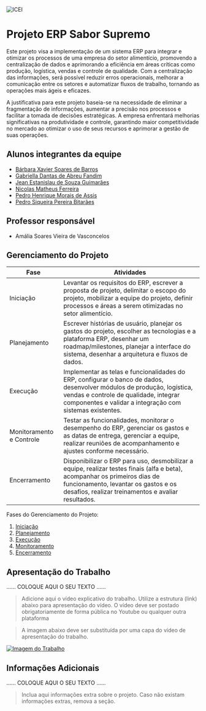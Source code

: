 ![ICEI](images/icei-pucminas.png)

# Projeto ERP Sabor Supremo


Este projeto visa a implementação de um sistema ERP para integrar e otimizar os processos de uma empresa do setor alimentício, promovendo a centralização de dados e aprimorando a eficiência em áreas críticas como produção, logística, vendas e controle de qualidade. Com a centralização das informações, será possível reduzir erros operacionais, melhorar a comunicação entre os setores e automatizar fluxos de trabalho, tornando as operações mais ágeis e eficazes.

A justificativa para este projeto baseia-se na necessidade de eliminar a fragmentação de informações, aumentar a precisão nos processos e facilitar a tomada de decisões estratégicas. A empresa enfrentará melhorias significativas na produtividade e controle, garantindo maior competitividade no mercado ao otimizar o uso de seus recursos e aprimorar a gestão de suas operações.


## Alunos integrantes da equipe

* [Bárbara Xavier Soares de Barros](https://github.com/barbara-xavier)
* [Gabriella Dantas de Abreu Fandim](https://github.com/gabriellaxdantas)
* [Jean Estanislau de Souza Guimarães](https://github.com/Estanislau-Jean)
* [Nicolas Matheus Ferreira](https://github.com/NicolasMatheusFerreira)
* [Pedro Henrique Morais de Assis](https://github.com/MoraisPedroo)
* [Pedro Siqueira Pereira Bitarães](https://github.com/pedrosiqueirapb)

## Professor responsável

* Amália Soares Vieira de Vasconcelos

## Gerenciamento do Projeto
| Fase                  | Atividades                                                                                                                                                                                   |
|-----------------------|----------------------------------------------------------------------------------------------------------------------------------------------------------------------------------------------|
| Iniciação             | Levantar os requisitos do ERP, escrever a proposta de projeto, delimitar o escopo do projeto, mobilizar a equipe do projeto, definir processos e áreas a serem otimizadas no setor alimentício. |
| Planejamento          | Escrever histórias de usuário, planejar os gastos do projeto, escolher as tecnologias e a plataforma ERP, desenhar um roadmap/milestones, planejar a interface do sistema, desenhar a arquitetura e fluxos de dados.               |
| Execução              | Implementar as telas e funcionalidades do ERP, configurar o banco de dados, desenvolver módulos de produção, logística, vendas e controle de qualidade, integrar componentes e validar a integração com sistemas existentes.       |
| Monitoramento e Controle | Testar as funcionalidades, monitorar o desempenho do ERP, gerenciar os gastos e as datas de entrega, gerenciar a equipe, realizar reuniões de acompanhamento e ajustes conforme necessário.                                |
| Encerramento          | Disponibilizar o ERP para uso, desmobilizar a equipe, realizar testes finais (alfa e beta), acompanhar os primeiros dias de funcionamento, levantar os gastos e os desafios, realizar treinamentos e avaliar resultados.        |


Fases do Gerenciamento do Projeto:
1. [Iniciação](docs/01-iniciacao)
2. [Planejamento](docs/02-planejamento)
3. [Execução](docs/03-execucao)
4. [Monitoramento](docs/04-monitoramento)
5. [Encerramento](docs/05-encerramento)

## Apresentação do Trabalho

......  COLOQUE AQUI O SEU TEXTO ......

> Adicione aqui o vídeo explicativo do trabalho.
> Utilize a estrutura (link) abaixo para apresentação do vídeo.
> O vídeo deve ser postado obrigatoriamente de forma pública no Youtube ou qualquer outra plataforma 

> A imagem abaixo deve ser substituída por uma capa do vídeo de apresentação do trabalho.

[![Imagem do Trabalho](images/pucminas-video-youtube.jpg)](https://www.youtube.com/watch?v=unq_cZ6NOwk)

## Informações Adicionais

......  COLOQUE AQUI O SEU TEXTO ......

> Inclua aqui informações extra sobre o projeto.
> Caso não existam informações extras, remova a seção.
